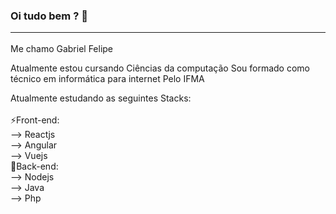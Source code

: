 ### Oi tudo bem ? 👋<hr>
Me chamo Gabriel Felipe

Atualmente estou cursando Ciências da computação
Sou formado como técnico em informática para internet Pelo IFMA

Atualmente estudando as seguintes Stacks:<br/><br/>
⚡Front-end:<br/>
 --> Reactjs<br/>
 --> Angular<br/>
 --> Vuejs<br/>
💬Back-end:<br/>
 --> Nodejs<br/>
 --> Java<br/>
 --> Php<br/>
 
 
<!--
**Felipe-DevT00ls/Felipe-DevT00ls** is a ✨ _special_ ✨ repository because its `README.md` (this file) appears on your GitHub profile.

Here are some ideas to get you started:

- 🔭 I’m currently working on ...
- 🌱 I’m currently learning ...
- 👯 I’m looking to collaborate on ...
- 🤔 I’m looking for help with ...
- 💬 Ask me about ...
- 📫 How to reach me: ...
- 😄 Pronouns: ...
- ⚡ Fun fact: ...
-->
